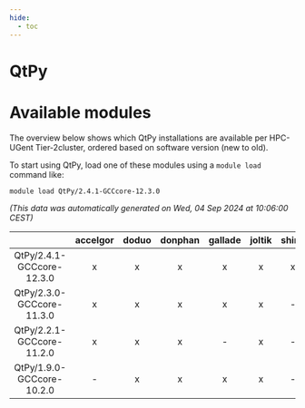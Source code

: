 ```yaml
---
hide:
  - toc
---
```


QtPy
====

# Available modules


The overview below shows which QtPy installations are available per HPC-UGent Tier-2cluster, ordered based on software version (new to old).

To start using QtPy, load one of these modules using a `module load` command like:

```shell
module load QtPy/2.4.1-GCCcore-12.3.0
```

*(This data was automatically generated on Wed, 04 Sep 2024 at 10:06:00 CEST)*  

| |accelgor|doduo|donphan|gallade|joltik|shinx|skitty|
| :---: | :---: | :---: | :---: | :---: | :---: | :---: | :---: |
|QtPy/2.4.1-GCCcore-12.3.0|x|x|x|x|x|x|x|
|QtPy/2.3.0-GCCcore-11.3.0|x|x|x|x|x|-|x|
|QtPy/2.2.1-GCCcore-11.2.0|x|x|x|-|x|-|x|
|QtPy/1.9.0-GCCcore-10.2.0|-|x|x|x|x|-|x|
